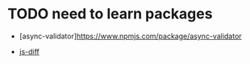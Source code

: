 # TODO need to learn packages

- [async-validator]<https://www.npmjs.com/package/async-validator>

- [js-diff](https://github.com/kpdecker/jsdiff)
